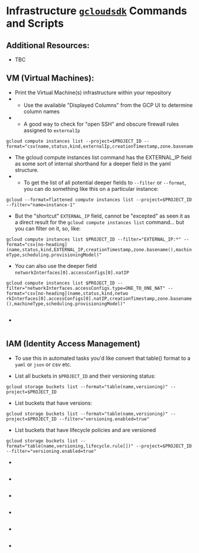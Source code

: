 # Infrastructure [`gcloudsdk`](https://cloud.google.com/sdk/) Commands and Scripts

## Additional Resources:

- TBC

## **VM (Virtual Machines)**:

- Print the Virtual Machine(s) infrastructure within your repository
- - Use the available "Displayed Columns" from the GCP UI to determine column names
- - A good way to check for "open SSH" and obscure firewall rules assigned to `externalIp`

```
gcloud compute instances list --project=$PROJECT_ID --format="csv(name,status,kind,externalIp,creationTimestamp,zone.basename(),machineType,scheduling.provisioningModel)"
```

- The gcloud compute instances list command has the EXTERNAL_IP  field as some sort of internal shorthand for a deeper field in the yaml structure.
- - To get the list of all potential deeper fields to `--filter` or `--format`, you can do something like this on a particular instance:

`gcloud --format=flattened compute instances list --project=$PROJECT_ID --filter="name=instance-1"`

- But the "shortcut" `EXTERNAL_IP` field, cannot be "excepted" as seen it as a direct result for the `gcloud compute instances list` command... but you can filter on it, so, like:

`gcloud compute instances list $PROJECT_ID --filter="EXTERNAL_IP:*" --format="csv[no-heading](name,status,kind,EXTERNAL_IP,creationTimestamp,zone.basename(),machineType,scheduling.provisioningModel)"`

- You can also use the deeper field `networkInterfaces[0].accessConfigs[0].natIP`

`gcloud compute instances list $PROJECT_ID --filter="networkInterfaces.accessConfigs.type=ONE_TO_ONE_NAT" --format="csv[no-heading](name,status,kind,netwo
rkInterfaces[0].accessConfigs[0].natIP,creationTimestamp,zone.basename(),machineType,scheduling.provisioningModel)"`

```
```

- 

```
```

## **IAM (Identity Access Management)**

- To use this in automated tasks you'd like convert that table() format to a `yaml` or `json` or csv etc.

- List all buckets in `$PROJECT_ID` and their versioning status:

```
gcloud storage buckets list --format="table(name,versioning)" --project=$PROJECT_ID
```

- List buckets that have versions:

```
gcloud storage buckets list --format="table(name,versioning)" --project=$PROJECT_ID --filter="versioning.enabled=true"
```

- List buckets that have lifecycle policies and are versioned

```
gcloud storage buckets list --format="table(name,versioning,lifecycle.rule[])" --project=$PROJECT_ID --filter="versioning.enabled=true"
```

- 

```
```

- 

```
```

- 

```
```


- 

```
```

- 

```
```

- 

```
```

